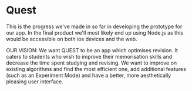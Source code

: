 # Quest
This is the progress we've made in so far in developing the prototype for our app. In the final product we'll most likely end up using Node.js as this would be accessible on both ios devices and the web.

OUR VISION:
We want QUEST to be an app which optimises revision. It caters to students who wish to improve their memorisation skills and decrease the time spent studying and revising. We want to improve on existing algorithms and find the most efficient one, add additional features (such as an Experiment Mode) and have a better, more aesthetically pleasing user interface. 
